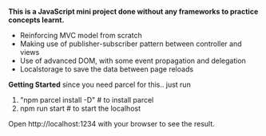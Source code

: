 **This is a JavaScript mini project done without any frameworks to practice concepts learnt.**
- Reinforcing MVC model from scratch
- Making use of publisher-subscriber pattern between controller and views
- Use of advanced DOM, with some event propagation and delegation
- Localstorage to save the data between page reloads

**Getting Started**
since you need parcel for this.. just run 
1. "npm parcel install -D"  # to install parcel
2. npm run start # to start the localhost

Open http://localhost:1234 with your browser to see the result.
